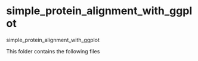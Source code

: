 # simple_protein_alignment_with_ggplot
simple_protein_alignment_with_ggplot

This folder contains the following files
